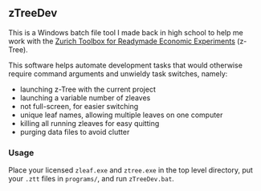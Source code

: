 ## zTreeDev ##
This is a Windows batch file tool I made back in high school to help me work with the [Zurich Toolbox for Readymade Economic Experiments](http://www.iew.uzh.ch/ztree/index.php) (z-Tree).

This software helps automate development tasks that would otherwise require command arguments and unwieldy task switches, namely:

- launching z-Tree with the current project
- launching a variable number of zleaves
 - not full-screen, for easier switching
 - unique leaf names, allowing multiple leaves on one computer
- killing all running zleaves for easy quitting
- purging data files to avoid clutter

### Usage
Place your licensed `zleaf.exe` and `ztree.exe` in the top level directory, put your `.ztt` files in `programs/`, and run `zTreeDev.bat`.
